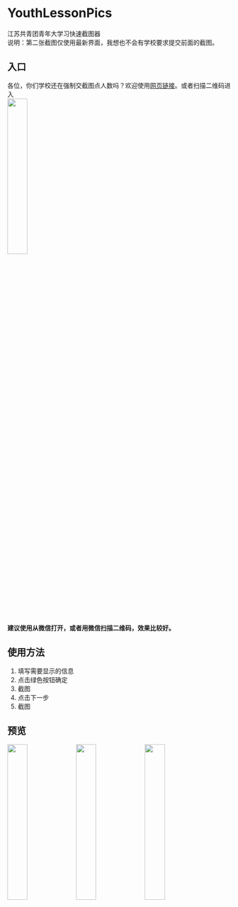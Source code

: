 # YouthLessonPics
江苏共青团青年大学习快速截图器  
说明：第二张截图仅使用最新界面，我想也不会有学校要求提交前面的截图。

## 入口
各位，你们学校还在强制交截图点人数吗？欢迎使用[网页链接](http://youth.logan-qiu.cn)。或者扫描二维码进入  
<img width="30%" src="https://raw.githubusercontent.com/wiki/SaltyFishQF/Pic/YouthLesson/ewm.png"/>

**建议使用从微信打开，或者用微信扫描二维码，效果比较好。**

## 使用方法
1. 填写需要显示的信息
2. 点击绿色按钮确定
3. 截图
4. 点击下一步
5. 截图



## 预览
<div style="display: block;">
  <img width="30%" src="https://raw.githubusercontent.com/wiki/SaltyFishQF/Pic/YouthLesson/rm1.PNG">
  <img width="30%" src="https://raw.githubusercontent.com/wiki/SaltyFishQF/Pic/YouthLesson/rm3.PNG">
  <img width="30%" src="https://raw.githubusercontent.com/wiki/SaltyFishQF/Pic/YouthLesson/rm2.PNG">
</div>
